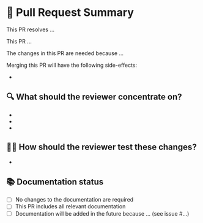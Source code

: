 <!-- The title of this PR should complete the sentence: “Merging this PR will ...” -->

# :memo: Pull Request Summary
This PR resolves ...
<!-- Link to the github issue e.g. ministryofjustice/data-platform#1234. Using a keyword like resolves/closes/fixes will close the issue when the PR is merged.  -->

This PR ...
<!-- Give a brief description here.
What changes have you made?
Is it a version bump, bugfix, documentation, major change, something else? -->

The changes in this PR are needed because ...
<!-- Why should this PR be merged? -->

Merging this PR will have the following side-effects:
- <!-- Users who could previously could only do Y will now also be able to do Z -->

## :mag: What should the reviewer concentrate on?
- <!-- Quick check only (for e.g. version bump) -->
- <!-- Feedback on specific parts of the code -->
- <!-- Check side effects, if any -->

## :technologist: How should the reviewer test these changes?
- <!-- Give a step-by-step guide here -->

## :books: Documentation status
<!-- If documentation is left until later, you must explain why and create a ticket for it -->
- [ ] No changes to the documentation are required
- [ ] This PR includes all relevant documentation
- [ ] Documentation will be added in the future because ... (see issue #...)
